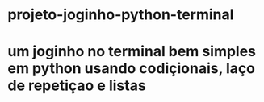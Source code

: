 # projeto-joginho-python-terminal

# um joginho no terminal bem simples em python usando codiçionais, laço de repetiçao e listas
